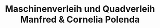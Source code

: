 ---
title: "Maschinenverleih und Quadverleih Manfred & Cornelia Polenda"
url: /euskirchen/maschinenverleih-und-quadverleih-manfred-und-cornelia-polenda/
shop: Allgemein
---